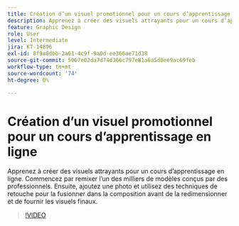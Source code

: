 ```yaml
---
title: Création d’un visuel promotionnel pour un cours d’apprentissage en ligne
description: Apprenez à créer des visuels attrayants pour un cours d’apprentissage en ligne
feature: Graphic Design
role: User
level: Intermediate
jira: KT-14896
exl-id: 8f9a0dbb-2a61-4c9f-9a0d-ee366ae71d38
source-git-commit: 5067e02da7d74d366c797e81a6a5d0ee9ac69feb
workflow-type: tm+mt
source-wordcount: '74'
ht-degree: 0%

---
```


# Création d’un visuel promotionnel pour un cours d’apprentissage en ligne

Apprenez à créer des visuels attrayants pour un cours d’apprentissage en ligne. Commencez par remixer l’un des milliers de modèles conçus par des professionnels. Ensuite, ajoutez une photo et utilisez des techniques de retouche pour la fusionner dans la composition avant de la redimensionner et de fournir les visuels finaux.

>[!VIDEO](https://video.tv.adobe.com/v/3433933?quality=12&learn=on&hidetitle=true&captions=fre_fr)
